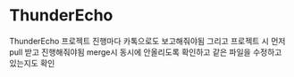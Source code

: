 # ThunderEcho
ThunderEcho
프로젝트 진행마다 카톡으로도 보고해줘야됨
그리고 프로젝트 시 먼저 pull 받고 진행해줘야됨
merge시 동시에 안올리도록 확인하고 
같은 파일을 수정하고 있는지도 확인 
